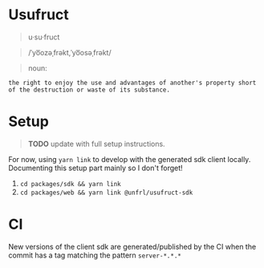 # Usufruct

> u·su·fruct

> /ˈyo͞ozəˌfrəkt,ˈyo͞osəˌfrəkt/

> noun:

    the right to enjoy the use and advantages of another's property short of the destruction or waste of its substance.

# Setup

> **TODO** update with full setup instructions.

For now, using `yarn link` to develop with the generated sdk client locally. Documenting this setup part mainly so I don't forget!

1. `cd packages/sdk && yarn link`
2. `cd packages/web && yarn link @unfrl/usufruct-sdk`

# CI

New versions of the client sdk are generated/published by the CI when the commit has a tag matching the pattern `server-*.*.*`
